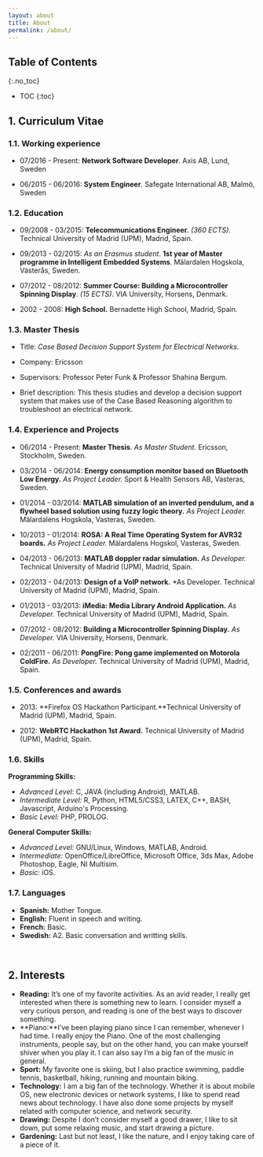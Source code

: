 ```yaml
---
layout: about
title: About
permalink: /about/
---
```

## Table of Contents
{:.no_toc}
* TOC
{:toc}



## 1. Curriculum Vitae

### 1.1. Working experience

-  07/2016 - Present: **Network Software Developer**. Axis AB, Lund, Sweden

-  06/2015 - 06/2016: **System Engineer**. Safegate International AB, Malmö, Sweden

### 1.2. Education

-   09/2008 - 03/2015: **Telecommunications Engineer.** *(360 ECTS)*. Technical University of Madrid (UPM), Madrid, Spain.


-   09/2013 - 02/2015: *As an Erasmus student*. **1st year of Master programme in Intelligent Embedded Systems**. Mälardalen Hogskola, Västerås, Sweden.


-   07/2012 - 08/2012: **Summer Course: Building a Microcontroller Spinning Display**. *(15 ECTS)*. VIA University, Horsens, Denmark.


-   2002 - 2008: **High School.** Bernadette High School, Madrid, Spain.

### 1.3. Master Thesis

-   Title: *Case Based Decision Support System for Electrical Networks.*

-   Company: Ericsson

-   Supervisors: Professor Peter Funk & Professor Shahina Bergum.

-   Brief description: This thesis studies and develop a decision support system that makes use of the Case Based Reasoning algorithm to troubleshoot an electrical network.

### 1.4. Experience and Projects

-   06/2014 - Present: **Master Thesis**. *As Master Student.* Ericsson, Stockholm, Sweden.

-   03/2014 - 06/2014: **Energy consumption monitor based on Bluetooth Low Energy.** *As Project Leader.* Sport & Health Sensors AB, Vasteras, Sweden.

-   01/2014 - 03/2014: **MATLAB simulation of an inverted pendulum, and a flywheel based solution using fuzzy logic theory.** *As Project Leader.* Mälardalens Hogskola, Vasteras, Sweden.

-   10/2013 - 01/2014: **ROSA: A Real Time Operating System for AVR32 boards.** *As Project Leader.* Mälardalens Hogskol, Vasteras, Sweden.

-   04/2013 - 06/2013: **MATLAB doppler radar simulation.** *As Developer.* Technical University of Madrid (UPM), Madrid, Spain.

-   02/2013 - 04/2013: **Design of a VoIP network.** *As Developer. Technical University of Madrid (UPM), Madrid, Spain.

-   01/2013 - 03/2013: **iMedia: Media Library Android Application.** *As Developer.* Technical University of Madrid (UPM), Madrid, Spain.

-   07/2012 - 08/2012: **Building a Microcontroller Spinning Display.** *As Developer.* VIA University, Horsens, Denmark.

-   02/2011 - 06/2011: **PongFire: Pong game implemented on Motorola ColdFire.** *As Developer.* Technical University of Madrid (UPM), Madrid, Spain.

### 1.5. Conferences and awards

-   2013: **Firefox OS Hackathon Participant.**Technical University of Madrid (UPM), Madrid, Spain.

-   2012: **WebRTC Hackathon 1st Award.** Technical University of Madrid (UPM), Madrid, Spain.

### 1.6. Skills
**Programming Skills:**

-   *Advanced Level:* C, JAVA (including Android), MATLAB.
-   *Intermediate Level:* R, Python, HTML5/CSS3, LATEX, C++, BASH, Javascript, Arduino's Processing. 
-   *Basic Level:* PHP, PROLOG.

**General Computer Skills:**

-   *Advanced Level:* GNU/Linux, Windows, MATLAB, Android.
-   *Intermediate:* OpenOffice/LibreOffice, Microsoft Office, 3ds Max, Adobe Photoshop, Eagle, NI Multisim.
-   *Basic:* iOS.

### 1.7. Languages

-   **Spanish:** Mother Tongue.
-   **English:** Fluent in speech and writing.
-   **French:** Basic.
-   **Swedish:** A2. Basic conversation and writting skills.

<br/>

## 2. Interests
-   **Reading:** It’s one of my favorite activities. As an avid reader, I really get interested when there is something new to learn. I consider myself a very curious person, and reading is one of the best ways to discover something.
-   **Piano:**I’ve been playing piano since I can remember, whenever I had time. I really enjoy the Piano. One of the most challenging instruments, people say, but on the other hand, you can make yourself shiver when you play it. I can also say I’m a big fan of the music in general.
-   **Sport:** My favorite one is skiing, but I also practice swimming, paddle tennis, basketball, hiking, running and mountain biking. 
-   **Technology:** I am a big fan of the technology. Whether it is about mobile OS, new electronic devices or network systems, I like to spend read news about technology. I have also done some projects by myself related with computer science, and network security.
-   **Drawing:** Despite I don’t consider myself a good drawer, I like to sit down, put some relaxing music, and start drawing a picture.
-   **Gardening:** Last but not least, I like the nature, and I enjoy taking care of a piece of it.
